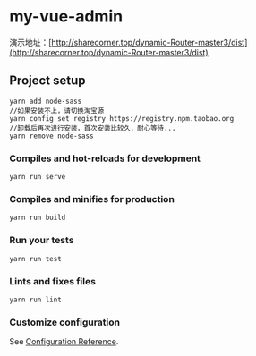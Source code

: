 # my-vue-admin

演示地址：[http://sharecorner.top/dynamic-Router-master3/dist](http://sharecorner.top/dynamic-Router-master3/dist)

## Project setup

```
yarn add node-sass
//如果安装不上，请切换淘宝源
yarn config set registry https://registry.npm.taobao.org
//卸载后再次进行安装，首次安装比较久，耐心等待...
yarn remove node-sass

```

### Compiles and hot-reloads for development

```
yarn run serve
```

### Compiles and minifies for production

```
yarn run build
```

### Run your tests

```
yarn run test
```

### Lints and fixes files

```
yarn run lint
```

### Customize configuration

See [Configuration Reference](https://cli.vuejs.org/zh/guide).
